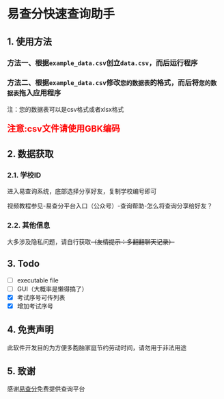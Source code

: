 # 易查分快速查询助手
## 1. 使用方法
### 方法一、根据`example_data.csv`创立`data.csv`，而后运行程序
### 方法二、根据`example_data.csv`修改`您的数据表`的格式，而后将`您的数据表`拖入应用程序
注：您的数据表可以是csv格式或者xlsx格式
<p style="color:red;font-size:20px;font-weight:bold">注意:csv文件请使用GBK编码</p>

## 2. 数据获取
### 2.1. 学校ID
进入易查询系统，底部选择分享好友，复制学校编号即可

视频教程参见-易查分平台入口（公众号）-查询帮助-怎么将查询分享给好友？
### 2.2. 其他信息
大多涉及隐私问题，请自行获取~~（友情提示：多翻翻聊天记录）~~
## 3. Todo
- [ ] executable file
- [ ] GUI（大概率是懒得搞了）
- [x] 考试序号可传列表
- [x] 增加考试序号
## 4. 免责声明
此软件开发目的为方便多胞胎家庭节约劳动时间，请勿用于非法用途
## 5. 致谢
感谢[易查分](https://www.yichafen.com/)免费提供查询平台
